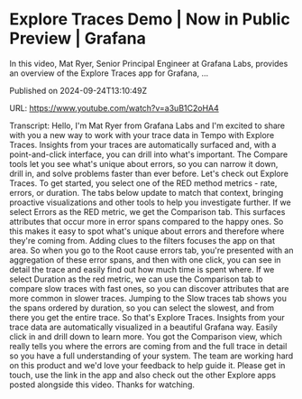 # Explore Traces Demo | Now in Public Preview | Grafana

In this video, Mat Ryer, Senior Principal Engineer at Grafana Labs, provides an overview of the Explore Traces app for Grafana, ...

Published on 2024-09-24T13:10:49Z

URL: https://www.youtube.com/watch?v=a3uB1C2oHA4

Transcript: Hello, I'm Mat Ryer from Grafana Labs and I'm
excited to share with you a new way to work with your trace data in
Tempo with Explore Traces. Insights from your traces are
automatically surfaced and, with a point-and-click interface,
you can drill into what's important. The Compare tools let you see
what's unique about errors, so you can narrow it down, drill in, and
solve problems faster than ever before. Let's check out Explore
Traces. To get started, you select one of the RED method
metrics - rate, errors, or duration. The tabs below update
to match that context, bringing proactive visualizations and
other tools to help you investigate further. If we select
Errors as the RED metric, we get the Comparison tab. This surfaces attributes that occur more
in error spans compared to the happy ones. So this makes it easy to spot what's
unique about errors and therefore where they're coming from. Adding clues to the filters
focuses the app on that area. So when you go to the
Root cause errors tab, you're presented with an
aggregation of these error spans, and then with one click, you can see in detail the trace and
easily find out how much time is spent where. If we select
Duration as the red metric, we can use the Comparison tab to
compare slow traces with fast ones, so you can discover attributes that
are more common in slower traces. Jumping to the Slow traces tab shows
you the spans ordered by duration, so you can select the slowest, and
from there you get the entire trace. So that's Explore Traces. Insights from your trace data are
automatically visualized in a beautiful Grafana way. Easily click in
and drill down to learn more. You got the Comparison view, which really tells you where the errors
are coming from and the full trace in detail so you have a full
understanding of your system. The team are working hard on this product
and we'd love your feedback to help guide it. Please get in touch, use the link in the app and also check
out the other Explore apps posted alongside this video. Thanks for watching.


